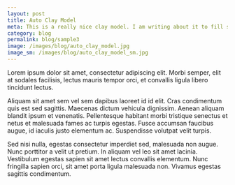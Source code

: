```yaml
---
layout: post
title: Auto Clay Model
meta: This is a really nice clay model. I am writing about it to fill some space.
category: blog
permalink: blog/sample3
image: /images/blog/auto_clay_model.jpg
image_sm: /images/blog/auto_clay_model_sm.jpg
---
```


Lorem ipsum dolor sit amet, consectetur adipiscing elit. Morbi semper, elit at sodales facilisis, lectus mauris tempor orci, et convallis ligula libero tincidunt lectus. 

Aliquam sit amet sem vel sem dapibus laoreet id id elit. Cras condimentum quis est sed sagittis. Maecenas dictum vehicula dignissim. Aenean aliquam blandit ipsum et venenatis. Pellentesque habitant morbi tristique senectus et netus et malesuada fames ac turpis egestas. Fusce accumsan faucibus augue, id iaculis justo elementum ac. Suspendisse volutpat velit turpis. 

Sed nisi nulla, egestas consectetur imperdiet sed, malesuada non augue. Nunc porttitor a velit ut pretium. In aliquam vel leo sit amet lacinia. Vestibulum egestas sapien sit amet lectus convallis elementum. Nunc fringilla sapien orci, sit amet porta ligula malesuada non. Vivamus egestas sagittis condimentum. 